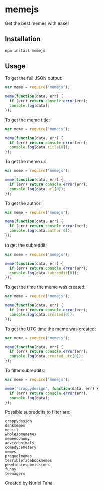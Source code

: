 # memejs
Get the best memes with ease!

## Installation
```bash
npm install memejs
```

## Usage
To get the full JSON output:
```js
var meme = require('memejs');

meme(function(data, err) {
  if (err) return console.error(err);
  console.log(data);
});
```
To get the meme title:
```js
var meme = require('memejs');

meme(function(data, err) {
  if (err) return console.error(err);
  console.log(data.title[0]);
});
```
To get the meme url:
```js
var meme = require('memejs');

meme(function(data, err) {
  if (err) return console.error(err);
  console.log(data.url[0]);
});
```
To get the author:
```js
var meme = require('memejs');

meme(function(data, err) {
  if (err) return console.error(err);
  console.log(data.author[0]);
});
```
to get the subreddit:
```js
var meme = require('memejs');

meme(function(data, err) {
  if (err) return console.error(err);
  console.log(data.subreddit[0]);
});
```
To get the time the meme was created:
```js
var meme = require('memejs');

meme(function(data, err) {
  if (err) return console.error(err);
  console.log(data.created[0]);
});
```
To get the UTC time the meme was created:
```js
var meme = require('memejs');

meme(function(data, err) {
  if (err) return console.error(err);
  console.log(data.created_utc[0]);
});
```
To filter subreddits:
```js
var meme = require('memejs');

meme('crappydesign', function(data, err) {
  if (err) return console.error(err);
  console.log(data);
});
```
Possible subreddits to filter are:
```
crappydesign
dankmemes
me_irl
wholesomememes
memeeconomy
adviceanimals
comedycemetery
memes
prequelmemes
terriblefacebookmemes
pewdiepiesubmissions
funny
teenagers
```
Created by Nuriel Taha
